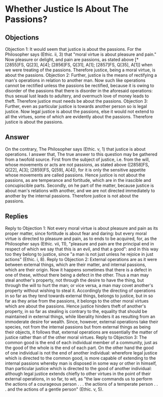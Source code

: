 # Whether Justice Is About The Passions?
## Objections
Objection 1: It would seem that justice is about the passions. For the Philosopher says (Ethic. ii, 3) that "moral virtue is about pleasure and pain." Now pleasure or delight, and pain are passions, as stated above [*[2855]FS, Q[23], A[4]; [2856]FS, Q[31], A[1]; [2857]FS, Q[35], A[1]] when we were treating of the passions. Therefore justice, being a moral virtue, is about the passions.
Objection 2: Further, justice is the means of rectifying a man's operations in relation to another man. Now such like operations cannot be rectified unless the passions be rectified, because it is owing to disorder of the passions that there is disorder in the aforesaid operations: thus sexual lust leads to adultery, and overmuch love of money leads to theft. Therefore justice must needs be about the passions.
Objection 3: Further, even as particular justice is towards another person so is legal justice. Now legal justice is about the passions, else it would not extend to all the virtues, some of which are evidently about the passions. Therefore justice is about the passions.
## Answer
On the contrary, The Philosopher says (Ethic. v, 1) that justice is about operations.
I answer that, The true answer to this question may be gathered from a twofold source. First from the subject of justice, i.e. from the will, whose movements or acts are not passions, as stated above ([2858]FS, Q[22], A[3]; [2859]FS, Q[59], A[4]), for it is only the sensitive appetite whose movements are called passions. Hence justice is not about the passions, as are temperance and fortitude, which are in the irascible and concupiscible parts. Secondly, on he part of the matter, because justice is about man's relations with another, and we are not directed immediately to another by the internal passions. Therefore justice is not about the passions.
## Replies
Reply to Objection 1: Not every moral virtue is about pleasure and pain as its proper matter, since fortitude is about fear and daring: but every moral virtue is directed to pleasure and pain, as to ends to be acquired, for, as the Philosopher says (Ethic. vii, 11), "pleasure and pain are the principal end in respect of which we say that this is an evil, and that a good": and in this way too they belong to justice, since "a man is not just unless he rejoice in just actions" (Ethic. i, 8).
Reply to Objection 2: External operations are as it were between external things, which are their matter, and internal passions, which are their origin. Now it happens sometimes that there is a defect in one of these, without there being a defect in the other. Thus a man may steal another's property, not through the desire to have the thing, but through the will to hurt the man; or vice versa, a man may covet another's property without wishing to steal it. Accordingly the directing of operations in so far as they tend towards external things, belongs to justice, but in so far as they arise from the passions, it belongs to the other moral virtues which are about the passions. Hence justice hinders theft of another's property, in so far as stealing is contrary to the, equality that should be maintained in external things, while liberality hinders it as resulting from an immoderate desire for wealth. Since, however, external operations take their species, not from the internal passions but from external things as being their objects, it follows that, external operations are essentially the matter of justice rather than of the other moral virtues.
Reply to Objection 3: The common good is the end of each individual member of a community, just as the good of the whole is the end of each part. On the other hand the good of one individual is not the end of another individual: wherefore legal justice which is directed to the common good, is more capable of extending to the internal passions whereby man is disposed in some way or other in himself, than particular justice which is directed to the good of another individual: although legal justice extends chiefly to other virtues in the point of their external operations, in so far, to wit, as "the law commands us to perform the actions of a courageous person . . . the actions of a temperate person . . . and the actions of a gentle person" (Ethic. v, 5).